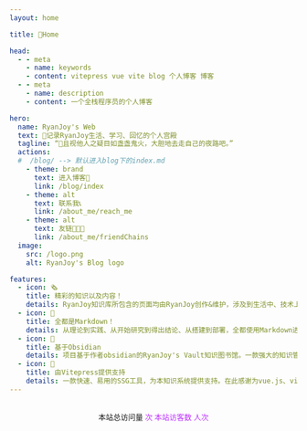 ```yaml
---
layout: home

title: 🏡Home

head:
  - - meta
    - name: keywords
    - content: vitepress vue vite blog 个人博客 博客
  - - meta
    - name: description
    - content: 一个全栈程序员的个人博客

hero:
  name: RyanJoy's Web
  text: 📝记录RyanJoy生活、学习、回忆的个人宫殿
  tagline: “🌟且视他人之疑目如盏盏鬼火，大胆地去走自己的夜路吧。”
  actions:
  #  /blog/ --> 默认进入blog下的index.md
    - theme: brand
      text: 进入博客📖
      link: /blog/index
    - theme: alt
      text: 联系我📞
      link: /about_me/reach_me
    - theme: alt
      text: 友链🧑‍🤝‍🧑
      link: /about_me/friendChains
  image:
    src: /logo.png
    alt: RyanJoy's Blog logo

features:
  - icon: 🗞️
    title: 精彩的知识以及内容！
    details: RyanJoy知识库所包含的页面均由RyanJoy创作&维护，涉及到生活中、技术上、个人项目等各方面知识和内容；也含有作者个人的反思以及成长。
  - icon: 📑
    title: 全都是Markdown！
    details: 从理论到实践、从开始研究到得出结论、从搭建到部署，全都使用Markdown进行撰写，为您提供清晰的文章脉络，进而获得更好的阅读体验。
  - icon: 📔
    title: 基于Obsidian
    details: 项目基于作者obsidian的RyanJoy's Vault知识图书馆。一款强大的知识管理工具，让知识图谱的构建更加简单！
  - icon: 🚀
    title: 由Vitepress提供支持
    details: 一款快速、易用的SSG工具，为本知识系统提供支持。在此感谢为vue.js、vite、vitepress做出贡献的所有朋友🙏。
---
```


<p align="center" style="margin:30px;font-size:13px;">
  本站总访问量 <span id="busuanzi_value_site_pv" style="color:#bd34fe"/> 次
  本站访客数 <span id="busuanzi_value_site_uv" style="color:#bd34fe"/> 人次
</p>

<style>
:root {
  --vp-home-hero-name-color: transparent;
  --vp-home-hero-name-background: -webkit-linear-gradient(120deg, #bd34fe 30%, #ffd30b);

  --vp-home-hero-image-background-image: linear-gradient(30deg, #bd34fe 25%, #ffd30b 75%);
  --vp-home-hero-image-filter: blur(44px);
}

@media (min-width: 640px) {
  :root {
    --vp-home-hero-image-filter: blur(56px);
  }
}

@media (min-width: 960px) {
  :root {
    --vp-home-hero-image-filter: blur(68px);
  }
}
</style>

